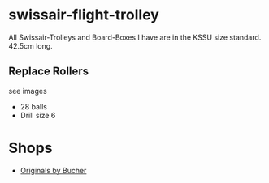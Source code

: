 # swissair-flight-trolley

All Swissair-Trolleys and Board-Boxes I have are in the KSSU size standard. 42.5cm long.

## Replace Rollers 
see images 
* 28 balls 
* Drill size 6



# Shops
* [Originals by Bucher](https://alcarts.com/)
